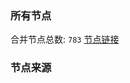 ### 所有节点
合并节点总数: `783`
[节点链接](https://raw.githubusercontent.com/rzhy1/11/master/sub/sub_merge_base64.txt)

### 节点来源